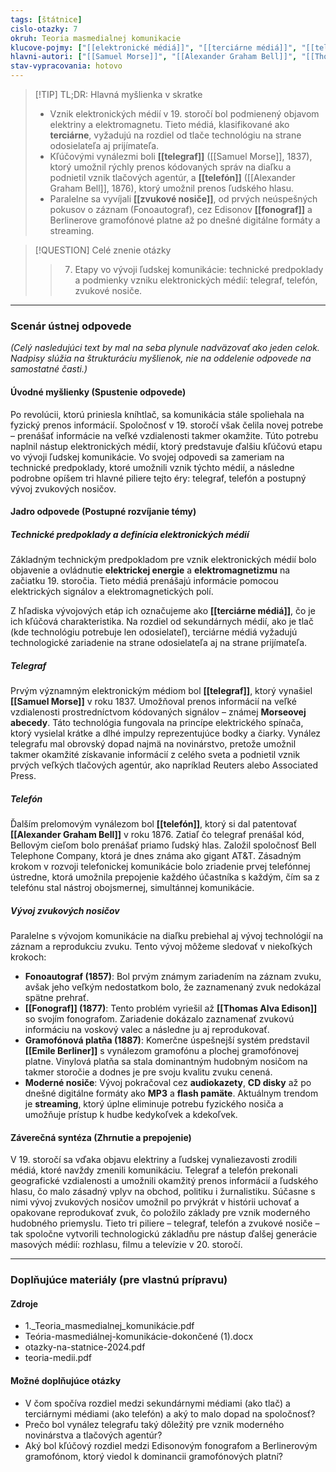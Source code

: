 ```yaml
---
tags: [štátnice]
cislo-otazky: 7
okruh: Teoria masmedialnej komunikacie
klucove-pojmy: ["[[elektronické médiá]]", "[[terciárne médiá]]", "[[telegraf]]", "[[telefón]]", "[[zvukové nosiče]]", "[[fonograf]]"]
hlavni-autori: ["[[Samuel Morse]]", "[[Alexander Graham Bell]]", "[[Thomas Alva Edison]]", "[[Emile Berliner]]"]
stav-vypracovania: hotovo
---
```


> [!TIP] TL;DR: Hlavná myšlienka v skratke
> * Vznik elektronických médií v 19. storočí bol podmienený objavom elektriny a elektromagnetu. Tieto médiá, klasifikované ako **terciárne**, vyžadujú na rozdiel od tlače technológiu na strane odosielateľa aj prijímateľa.
> * Kľúčovými vynálezmi boli **[[telegraf]]** ([[Samuel Morse]], 1837), ktorý umožnil rýchly prenos kódovaných správ na diaľku a podnietil vznik tlačových agentúr, a **[[telefón]]** ([[Alexander Graham Bell]], 1876), ktorý umožnil prenos ľudského hlasu.
> * Paralelne sa vyvíjali **[[zvukové nosiče]]**, od prvých neúspešných pokusov o záznam (Fonoautograf), cez Edisonov **[[fonograf]]** a Berlinerove gramofónové platne až po dnešné digitálne formáty a streaming.

> [!QUESTION] Celé znenie otázky
> > 7. Etapy vo vývoji ľudskej komunikácie: technické predpoklady a podmienky vzniku elektronických médií: telegraf, telefón, zvukové nosiče.

---
### Scenár ústnej odpovede

*(Celý nasledujúci text by mal na seba plynule nadväzovať ako jeden celok. Nadpisy slúžia na štrukturáciu myšlienok, nie na oddelenie odpovede na samostatné časti.)*

#### Úvodné myšlienky (Spustenie odpovede)

Po revolúcii, ktorú priniesla kníhtlač, sa komunikácia stále spoliehala na fyzický prenos informácií. Spoločnosť v 19. storočí však čelila novej potrebe – prenášať informácie na veľké vzdialenosti takmer okamžite. Túto potrebu naplnil nástup elektronických médií, ktorý predstavuje ďalšiu kľúčovú etapu vo vývoji ľudskej komunikácie. Vo svojej odpovedi sa zameriam na technické predpoklady, ktoré umožnili vznik týchto médií, a následne podrobne opíšem tri hlavné piliere tejto éry: telegraf, telefón a postupný vývoj zvukových nosičov.
#### Jadro odpovede (Postupné rozvíjanie témy)

##### Technické predpoklady a definícia elektronických médií

Základným technickým predpokladom pre vznik elektronických médií bolo objavenie a ovládnutie **elektrickej energie** a **elektromagnetizmu** na začiatku 19. storočia. Tieto médiá prenášajú informácie pomocou elektrických signálov a elektromagnetických polí.

Z hľadiska vývojových etáp ich označujeme ako **[[terciárne médiá]]**, čo je ich kľúčová charakteristika. Na rozdiel od sekundárnych médií, ako je tlač (kde technológiu potrebuje len odosielateľ), terciárne médiá vyžadujú technologické zariadenie na strane odosielateľa aj na strane prijímateľa.

##### Telegraf

Prvým významným elektronickým médiom bol **[[telegraf]]**, ktorý vynašiel **[[Samuel Morse]]** v roku 1837. Umožňoval prenos informácií na veľké vzdialenosti prostredníctvom kódovaných signálov – známej **Morseovej abecedy**. Táto technológia fungovala na princípe elektrického spínača, ktorý vysielal krátke a dlhé impulzy reprezentujúce bodky a čiarky. Vynález telegrafu mal obrovský dopad najmä na novinárstvo, pretože umožnil takmer okamžité získavanie informácií z celého sveta a podnietil vznik prvých veľkých tlačových agentúr, ako napríklad Reuters alebo Associated Press.
##### Telefón
Ďalším prelomovým vynálezom bol **[[telefón]]**, ktorý si dal patentovať **[[Alexander Graham Bell]]** v roku 1876. Zatiaľ čo telegraf prenášal kód, Bellovým cieľom bolo prenášať priamo ľudský hlas. Založil spoločnosť Bell Telephone Company, ktorá je dnes známa ako gigant AT&T. Zásadným krokom v rozvoji telefonickej komunikácie bolo zriadenie prvej telefónnej ústredne, ktorá umožnila prepojenie každého účastníka s každým, čím sa z telefónu stal nástroj obojsmernej, simultánnej komunikácie.
##### Vývoj zvukových nosičov
Paralelne s vývojom komunikácie na diaľku prebiehal aj vývoj technológií na záznam a reprodukciu zvuku. Tento vývoj môžeme sledovať v niekoľkých krokoch:
* **Fonoautograf (1857)**: Bol prvým známym zariadením na záznam zvuku, avšak jeho veľkým nedostatkom bolo, že zaznamenaný zvuk nedokázal spätne prehrať.
* **[[Fonograf]] (1877)**: Tento problém vyriešil až **[[Thomas Alva Edison]]** so svojím fonografom. Zariadenie dokázalo zaznamenať zvukovú informáciu na voskový valec a následne ju aj reprodukovať.
* **Gramofónová platňa (1887)**: Komerčne úspešnejší systém predstavil **[[Emile Berliner]]** s vynálezom gramofónu a plochej gramofónovej platne. Vinylová platňa sa stala dominantným hudobným nosičom na takmer storočie a dodnes je pre svoju kvalitu zvuku cenená.
* **Moderné nosiče**: Vývoj pokračoval cez **audiokazety**, **CD disky** až po dnešné digitálne formáty ako **MP3** a **flash pamäte**. Aktuálnym trendom je **streaming**, ktorý úplne eliminuje potrebu fyzického nosiča a umožňuje prístup k hudbe kedykoľvek a kdekoľvek.
#### Záverečná syntéza (Zhrnutie a prepojenie)
V 19. storočí sa vďaka objavu elektriny a ľudskej vynaliezavosti zrodili médiá, ktoré navždy zmenili komunikáciu. Telegraf a telefón prekonali geografické vzdialenosti a umožnili okamžitý prenos informácií a ľudského hlasu, čo malo zásadný vplyv na obchod, politiku i žurnalistiku. Súčasne s nimi vývoj zvukových nosičov umožnil po prvýkrát v histórii uchovať a opakovane reprodukovať zvuk, čo položilo základy pre vznik moderného hudobného priemyslu. Tieto tri piliere – telegraf, telefón a zvukové nosiče – tak spoločne vytvorili technologickú základňu pre nástup ďalšej generácie masových médií: rozhlasu, filmu a televízie v 20. storočí.

---

### Doplňujúce materiály (pre vlastnú prípravu)

#### Zdroje
* 1._Teoria_masmedialnej_komunikácie.pdf
* Teória-masmediálnej-komunikácie-dokončené (1).docx
* otazky-na-statnice-2024.pdf
* teoria-medii.pdf

#### Možné doplňujúce otázky
* V čom spočíva rozdiel medzi sekundárnymi médiami (ako tlač) a terciárnymi médiami (ako telefón) a aký to malo dopad na spoločnosť?
* Prečo bol vynález telegrafu taký dôležitý pre vznik moderného novinárstva a tlačových agentúr?
* Aký bol kľúčový rozdiel medzi Edisonovým fonografom a Berlinerovým gramofónom, ktorý viedol k dominancii gramofónových platní?